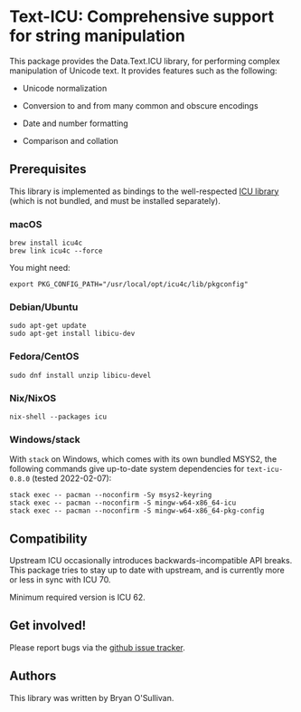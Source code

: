# Text-ICU: Comprehensive support for string manipulation

This package provides the Data.Text.ICU library, for performing
complex manipulation of Unicode text.  It provides features such as
the following:

* Unicode normalization

* Conversion to and from many common and obscure encodings

* Date and number formatting

* Comparison and collation

## Prerequisites

This library is implemented as bindings to the well-respected [ICU
library](https://icu.unicode.org/) (which is not bundled, and must
be installed separately).

### macOS

    brew install icu4c
    brew link icu4c --force

You might need:

    export PKG_CONFIG_PATH="/usr/local/opt/icu4c/lib/pkgconfig"

### Debian/Ubuntu 

    sudo apt-get update
    sudo apt-get install libicu-dev

### Fedora/CentOS

    sudo dnf install unzip libicu-devel

### Nix/NixOS

    nix-shell --packages icu

### Windows/stack

With `stack` on Windows, which comes with its own bundled MSYS2, the
following commands give up-to-date system dependencies for
`text-icu-0.8.0` (tested 2022-02-07):

    stack exec -- pacman --noconfirm -Sy msys2-keyring
    stack exec -- pacman --noconfirm -S mingw-w64-x86_64-icu
    stack exec -- pacman --noconfirm -S mingw-w64-x86_64-pkg-config


## Compatibility

Upstream ICU occasionally introduces backwards-incompatible API
breaks. This package tries to stay up to date with upstream, and is
currently more or less in sync with ICU 70.

Minimum required version is ICU 62.


## Get involved!

Please report bugs via the
[github issue tracker](https://github.com/haskell/text-icu/issues).


## Authors

This library was written by Bryan O'Sullivan.
